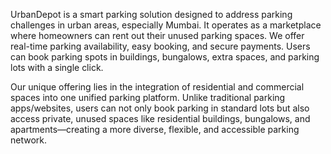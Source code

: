 UrbanDepot is a smart parking solution designed to address parking challenges in urban areas, especially Mumbai. It operates as a marketplace where homeowners can rent out their unused parking spaces. We offer real-time parking availability, easy booking, and secure payments. Users can book parking spots in buildings, bungalows, extra spaces, and parking lots with a single click.

Our  unique offering lies in the integration of residential and commercial spaces into one unified parking platform. Unlike traditional parking apps/websites, users can not only book parking in standard lots but also access private, unused spaces like residential buildings, bungalows, and apartments—creating a more diverse, flexible, and accessible parking network.